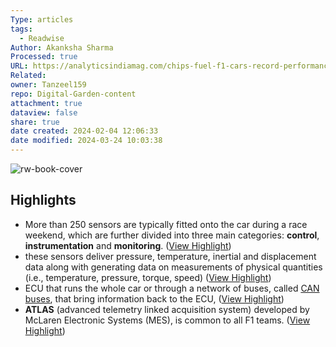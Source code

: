 ```yaml
---
Type: articles
tags:
  - Readwise
Author: Akanksha Sharma
Processed: true
URL: https://analyticsindiamag.com/chips-fuel-f1-cars-record-performances/?utm_source=rss&utm_medium=rss&utm_campaign=chips-fuel-f1-cars-record-performances
Related: 
owner: Tanzeel159
repo: Digital-Garden-content
attachment: true
dataview: false
share: true
date created: 2024-02-04 12:06:33
date modified: 2024-03-24 10:03:38
---
```

![rw-book-cover](https://149695847.v2.pressablecdn.com/wp-content/uploads/2023/01/Chips-Fuel-F1-Cars-Record-Performances-1.jpg)

## Highlights
- More than 250 sensors are typically fitted onto the car during a race weekend, which are further divided into three main categories: **control**, **instrumentation** and **monitoring**. ([View Highlight](https://read.readwise.io/read/01gpzws10ank0ycn90zsznkth5))
- these sensors deliver pressure, temperature, inertial and displacement data along with generating data on measurements of physical quantities (i.e., temperature, pressure, torque, speed) ([View Highlight](https://read.readwise.io/read/01gpzwt988av82f1zdzzt8v2p3))
- ECU that runs the whole car or through a network of buses, called [CAN buses](https://www.csselectronics.com/pages/can-bus-simple-intro-tutorial), that bring information back to the ECU, ([View Highlight](https://read.readwise.io/read/01gpzwsq6dvfrzzshh4rgfxrtj))
- **ATLAS** (advanced telemetry linked acquisition system) developed by McLaren Electronic Systems (MES), is common to all F1 teams. ([View Highlight](https://read.readwise.io/read/01gpzwx0dkr4tks4naf3z4djx9))
